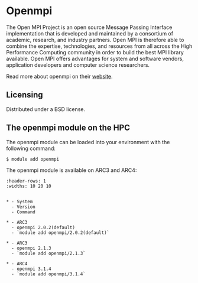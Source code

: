 # Openmpi

The Open MPI Project is an open source Message Passing Interface implementation that is developed and maintained by a consortium of academic, research, and industry partners. Open MPI is therefore able to combine the expertise, technologies, and resources from all across the High Performance Computing community in order to build the best MPI library available. Open MPI offers advantages for system and software vendors, application developers and computer science researchers.

Read more about openmpi on their [website](https://www.open-mpi.org/).



## Licensing 

Distributed under a BSD license.



## The openmpi module on the HPC

The openmpi module can be loaded into your environment with the following command:

```bash
$ module add openmpi
```

The openmpi module is available on ARC3 and ARC4:

```{list-table}
:header-rows: 1
:widths: 10 20 10


* - System
  - Version
  - Command

* - ARC3
  - openmpi 2.0.2(default)
  - `module add openmpi/2.0.2(default)`

* - ARC3
  - openmpi 2.1.3
  - `module add openmpi/2.1.3`

* - ARC4
  - openmpi 3.1.4
  - `module add openmpi/3.1.4`

```